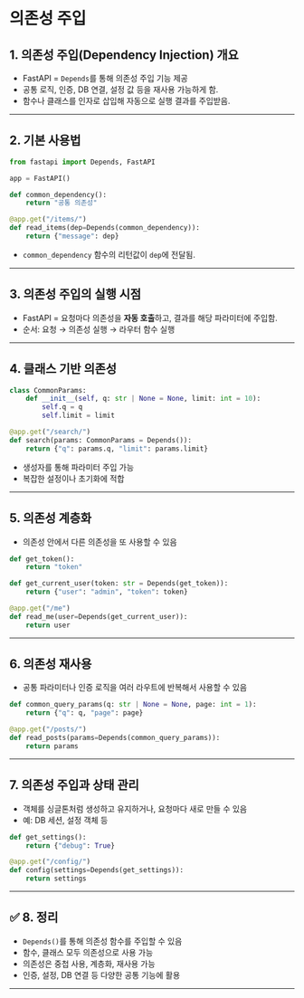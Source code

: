 <!-- 의존성 주입 -->
# 의존성 주입

## 1. 의존성 주입(Dependency Injection) 개요

- FastAPI = `Depends`를 통해 의존성 주입 기능 제공
- 공통 로직, 인증, DB 연결, 설정 값 등을 재사용 가능하게 함.
- 함수나 클래스를 인자로 삽입해 자동으로 실행 결과를 주입받음.

---

## 2. 기본 사용법

```python
from fastapi import Depends, FastAPI

app = FastAPI()

def common_dependency():
    return "공통 의존성"

@app.get("/items/")
def read_items(dep=Depends(common_dependency)):
    return {"message": dep}
```

- `common_dependency` 함수의 리턴값이 `dep`에 전달됨.

---

## 3. 의존성 주입의 실행 시점

- FastAPI = 요청마다 의존성을 **자동 호출**하고, 결과를 해당 파라미터에 주입함.
- 순서: 요청 → 의존성 실행 → 라우터 함수 실행

---

## 4. 클래스 기반 의존성

```python
class CommonParams:
    def __init__(self, q: str | None = None, limit: int = 10):
        self.q = q
        self.limit = limit

@app.get("/search/")
def search(params: CommonParams = Depends()):
    return {"q": params.q, "limit": params.limit}
```

- 생성자를 통해 파라미터 주입 가능
- 복잡한 설정이나 초기화에 적합

---

## 5. 의존성 계층화

- 의존성 안에서 다른 의존성을 또 사용할 수 있음

```python
def get_token():
    return "token"

def get_current_user(token: str = Depends(get_token)):
    return {"user": "admin", "token": token}

@app.get("/me")
def read_me(user=Depends(get_current_user)):
    return user
```

---

## 6. 의존성 재사용

- 공통 파라미터나 인증 로직을 여러 라우트에 반복해서 사용할 수 있음

```python
def common_query_params(q: str | None = None, page: int = 1):
    return {"q": q, "page": page}

@app.get("/posts/")
def read_posts(params=Depends(common_query_params)):
    return params
```

---

## 7. 의존성 주입과 상태 관리

- 객체를 싱글톤처럼 생성하고 유지하거나, 요청마다 새로 만들 수 있음
- 예: DB 세션, 설정 객체 등

```python
def get_settings():
    return {"debug": True}

@app.get("/config/")
def config(settings=Depends(get_settings)):
    return settings
```

---

## ✅ 8. 정리

- `Depends()`를 통해 의존성 함수를 주입할 수 있음
- 함수, 클래스 모두 의존성으로 사용 가능
- 의존성은 중첩 사용, 계층화, 재사용 가능
- 인증, 설정, DB 연결 등 다양한 공통 기능에 활용

---